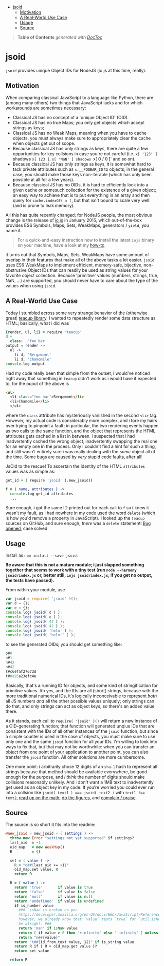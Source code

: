 

- [jsoid](#jsoid)
	- [Motivation](#motivation)
	- [A Real-World Use Case](#a-real-world-use-case)
	- [Usage](#usage)
	- [Source](#source)

> **Table of Contents**  *generated with [DocToc](http://doctoc.herokuapp.com/)*


# jsoid

`jsoid` provides unique Object IDs for NodeJS (io.js at this time, really).

## Motivation

When comparing classical JavaScript to a language like Python, there are (among many others)
two things that JavaScript lacks and for which workarounds are sometimes necessary:

* Classical JS has no concept of a 'unique Object ID' (OID).
* Classical JS has no true Maps; you only get objects which accept strings as keys;
* Classical JS has no Weak Maps, meaning when you have to cache objects, you must
	always make sure to appropriately clear the cache when objects get out of scope.
* Because classical JS has only strings as keys, there are quite a few opportunities for
	key collsions in case you're not careful (i.e. `x[ '123' ]` shadows `x[ 123 ]`,
	`x[ 'NaN' ] shadows `x[ 0 / 0 ]` and so on).
* Because classical JS has only strings as keys, it is somewhat hard to tack private attributes
	such as `x.__FOOBAR_ID` to objects; in the general case, you should make those keys
	non-iterable (which has only been possible at all for a few years).
* Because classical JS has no OIDs, it is hard to efficiently look into a given cache or somesuch
	collection for the existence of a given object; an easy way to achieve that is to put
	everything in an array and then query for `cache.indexOf( x )`, but that isn't bound to scale
	very well (and is prone to leak memory).

All this has quite recently changed; for NodeJS people, the most obvious change is
the release of [io.js](https://iojs.org/) in January 2015, which out-of-the-box provides
ES6 Symbols, Maps, Sets, WeakMaps, generators / `yield`, you name it.

> For a quick-and-easy instruction how to install the latest `iojs` binary on your
> machine, have a look at my [how-to](https://github.com/loveencounterflow/how-to).

It turns out that Symbols, Maps, Sets, WeakMaps have some amount of overlap in their
features that make all of the above tasks a lot easier. `jsoid` uses ES6 WeakMaps
to implement efficient, memory-safe, bijective, non-obstrusive Object IDs that can readily
be used as string values for your favorite object collection. Because 'primitive'
values (numbers, strings, true, NaN, ...) are supported, you should never have to care
about the type of the values when using `jsoid`.

## A Real-World Use Case

Today i stumbled across some very strange behavior of the (otherwise great)
[teacup library](https://github.com/goodeggs/teacup). I wanted to repeatedly render some data structure
as HTML; basically, what i did was

```coffee
{render, ul, li} = require 'teacup'
d =
  class:  'foo bar'
output = render ->
  ul ->
    li d, 'Bergamont'
    li d, 'Chamomile'
console.log output
```

Had my code really been that simple from the outset, i would've noticed right away that something
in `teacup` didn't work as i would have it expected to, for the ouput of the above is

```html
<ul>
  <li class="foo bar">Bergamont</li>
  <li>Chamomile</li>
  </ul>
```

where the `class` attribute has mysteriously vanished in the second `<li>` tag. However, my actual code is considerably
more complex, and i tore my hairs over trying to pinpoint a fault; in particular,
the two rendering events happen as two calls to the same function, and the object that represents the
HTML attributes gets cached in a list in between. I suspected that i had inadvertently cached the wrong
object, inadvertently swapping the real one for an empty one in the process. Only i couldn't find
a hint for such a thing, and still wasn't entirely sure i was really dealing with the *same* object
all of the time. Some bugs are caused by *very* stupid code faults, after all!

JsOid to the rescue! To ascertain the identity of the HTML `attributes` values was as simple as:

```coffee
get_id = ( require 'jsoid' ).new_jsoid()

f = ( name, attributes ) ->
  console.log get_id attributes
  ...
```

Sure enough, i got the same ID printed out for each call to `f` so i knew it wasn't my fault, as i had
nowhere in my code used the word `delete` (which is how you'd remove a property in JavaScript). I looked
up the `teacup` sources on GitHub, and sure enough, *there* was a `delete` statement!
[Bug opened](https://github.com/goodeggs/teacup/issues/46), case solved!

## Usage

Install as `npm install --save jsoid`.

**Be aware that this is not a mature module; i just slapped something together that seems
to work with a tiny test (run `node --harmony jsoid/index.js` or, better still, `iojs jsoid/index.js`;
if you get no output, the tests have passed).**

From within your module, use

```js
var jsoid = require( 'jsoid' )();
var d = {};
var e = {};
console.log( jsoid( d ) );
console.log( jsoid( e ) );
console.log( jsoid( 42 ) );
console.log( jsoid( 42 ) );
console.log( jsoid( 'helo' ) );
console.log( jsoid( 'helo!' ) );
```

to see the generated OIDs; you should get something like:

```js
o#0
o#1
n#42
n#42
t#c6efaf27673d
t#8e95a23efc4e
```

Basically, that's a running ID for objects, and some kind of stringification for
primitive values. Ah yes, and the IDs are all (short) strings, because with the
more traditional numerical IDs, it's logically inconceivable to represent *both* all
JS numbers *and* all the other possible values uniquely; only strings can do that, and
only strings can act as object keys, so there's an added value there.

As it stands, each call to `require( 'jsoid' )()` will return a new
instance of a OID-generating function; that function will generated unqiue IDs that
are consistent with the IDs of all other instances of the `jsoid` function, but
since a simple counter is used in the case of objects, you must make sure to use only
one and the same `jsoid` function for all your IDs. I'm willing to look into ways to fix that,
but that may not be worthwhile: when you can transfer an object from one point of
your application to another point, you can also transfer the `jsoid` function. All
other solutions are more cumbersome.

One more point: i arbitrarily chose 12 digits of an `sha-1` hash to represent all strings
because that method should be available everywhere, be good enough for the purpose,
and *i think* the number of digits should make collisions reasonably unlikely. And
i don't want a 1MB text to inadvertently get used as an object key in my code.
If you're worried you could ever run into a collsion like `jsoid( text1 ) === jsoid( text2 )`
with `text1 !== text2`, [read up on the math](http://stackoverflow.com/a/22029380/256361),
[do the figures](http://reference.wolfram.com/language/ref/Pochhammer.html), and
[complain / praise](https://github.com/loveencounterflow/jsoid/issues).

## Source

The source is so short it fits into the readme:

```coffee
@new_jsoid = new_jsoid = ( settings ) ->
  throw new Error "settings not yet supported" if settings?
  last_oid  = -1
  oid_map   = new WeakMap()
  R         = {}

  set = ( value ) ->
    R = "o##{last_oid += +1}"
    oid_map.set value, R
    return R

  R = ( value ) ->
    return 'true'       if value is true
    return 'false'      if value is false
    return 'null'       if value is null
    return 'undefined'  if value is undefined
    if is_number value
      ### `isNan is broken as per
      https://developer.mozilla.org/en-US/docs/Web/JavaScript/Reference/Global_Objects/isNaN;
      however, we already know that `value` tests `true` for `util.isNumber`, so using `isNan` here should
      be alright. ###
      return 'nan' if isNaN value
      return ( if value > 0 then "+infinity" else "-infinity" ) unless isFinite value
      return "n##{value}"
    return "t##{id_from_text value, 12}" if is_string value
    return R if ( R = oid_map.get value )?
    return set value

  return R
```



